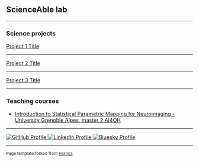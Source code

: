 ## ScienceAble lab

---

### Science projects

[Project 1 Title](/sample_page)
<!--<img src="images/dummy_thumbnail.jpg?raw=true"/> -->

---
[Project 2 Title](/pdf/sample_presentation.pdf)
<!--<img src="images/dummy_thumbnail.jpg?raw=true"/>-->

---
[Project 3 Title](http://example.com/)
<!--<img src="images/dummy_thumbnail.jpg?raw=true"/>-->

---

### Teaching courses

- [Introduction to Statistical Parametric Mapping for Neuroimaging - University Grenoble Alpes, master 2 AI4OH](https://www.masterai4onehealth.eu/)


---


<p>
  <a href="https://github.com/your-github-username" target="_blank" title="GitHub">
    <img src="https://img.shields.io/badge/-GitHub-black?style=flat&logo=github&logoColor=white" alt="GitHub Profile">
  </a>
  <a href="https://www.linkedin.com/in/sandrine-muller-phd-ba459725/" target="_blank" title="LinkedIn">
    <img src="https://img.shields.io/badge/-LinkedIn-blue?style=flat&logo=linkedin&logoColor=white" alt="LinkedIn Profile">
  </a>
  <a href="https://bsky.app/profile/sandrine-muller.bsky.social" target="_blank" title="Bluesky">
    <img src="https://img.shields.io/badge/-Bluesky-00A1E4?style=flat&logo=bluesky&logoColor=white" alt="Bluesky Profile">
  </a>
</p>

---
<p style="font-size:11px">Page template forked from <a href="https://github.com/evanca/quick-portfolio">evanca</a></p>
<!-- Remove above link if you don't want to attibute -->
